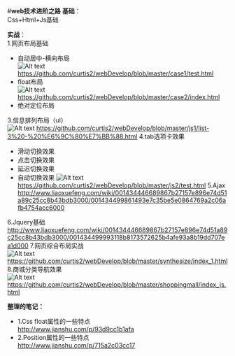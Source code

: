 #**web技术进阶之路**
**基础**：<br>
Css+Html+Js基础<br>

**实战**：<br>
1.网页布局基础<br>
  - 自动居中-横向布局<br>
  ![Alt text](https://github.com/curtis2/webDevelop/blob/master/images/%E5%BE%AE%E4%BF%A1%E6%88%AA%E5%9B%BE_20170612173240.png)
  https://github.com/curtis2/webDevelop/blob/master/case1/test.html
  - float布局<br>
  ![Alt text](./微信截图_20170612173329.png)
 https://github.com/curtis2/webDevelop/blob/master/case2/index.html
  - 绝对定位布局<br>

3.信息排列布局（ul）<br>
![Alt text](./微信截图_20170612173630.png)
https://github.com/curtis2/webDevelop/blob/master/js1/list-3%20-%20%E6%9C%80%E7%BB%88.html
4.tab选项卡效果<br>
  - 滑动切换效果
  - 点击切换效果
  - 延迟切换效果
  - 自动切换效果
 ![Alt text](./微信截图_20170612173712.png)
  https://github.com/curtis2/webDevelop/blob/master/js2/test.html
5.Ajax <br>
http://www.liaoxuefeng.com/wiki/001434446689867b27157e896e74d51a89c25cc8b43bdb3000/001434499861493e7c35be5e0864769a2c06afb4754acc6000

6.Jquery基础<br>
http://www.liaoxuefeng.com/wiki/001434446689867b27157e896e74d51a89c25cc8b43bdb3000/001434499993118b8173572625b4afe93a8b19dd707ea1d000
7.网页综合布局实战<br>
![Alt text](./微信截图_20170612173832.png)
https://github.com/curtis2/webDevelop/blob/master/synthesize/index_1.html
8.商城分类导航效果<br>
![Alt text](./微信截图_20170612174009.png)
https://github.com/curtis2/webDevelop/blob/master/shoppingmall/index_js.html

**整理的笔记：**
- 1.Css float属性的一些特点<br>
http://www.jianshu.com/p/93d9cc1b1afa
- 2.Position属性的一些特点<br>
http://www.jianshu.com/p/715a2c03cc17
